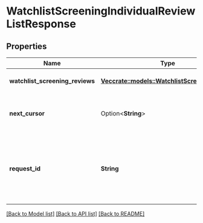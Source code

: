 # WatchlistScreeningIndividualReviewListResponse

## Properties

Name | Type | Description | Notes
------------ | ------------- | ------------- | -------------
**watchlist_screening_reviews** | [**Vec<crate::models::WatchlistScreeningReview>**](WatchlistScreeningReview.md) | List of screening reviews | 
**next_cursor** | Option<**String**> | An identifier that determines which page of results you receive. | 
**request_id** | **String** | A unique identifier for the request, which can be used for troubleshooting. This identifier, like all Plaid identifiers, is case sensitive. | 

[[Back to Model list]](../README.md#documentation-for-models) [[Back to API list]](../README.md#documentation-for-api-endpoints) [[Back to README]](../README.md)


